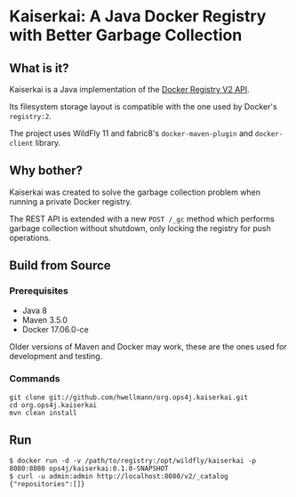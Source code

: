 ﻿Kaiserkai: A Java Docker Registry with Better Garbage Collection
================================================================

## What is it?

Kaiserkai is a Java implementation of the [Docker Registry V2 API](https://docs.docker.com/registry/spec/api/).

Its filesystem storage layout is compatible with the one used by Docker's `registry:2`.

The project uses WildFly 11 and fabric8's `docker-maven-plugin` and `docker-client` library.

## Why bother?

Kaiserkai was created to solve the garbage collection problem when running a private Docker
registry.

The REST API is extended with a new `POST /_gc` method which performs garbage collection
without shutdown, only locking the registry for push operations.

## Build from Source

### Prerequisites

* Java 8 
* Maven 3.5.0
* Docker 17.06.0-ce

Older versions of Maven and Docker may work, these are the ones used for development and testing.

### Commands

    git clone git://github.com/hwellmann/org.ops4j.kaiserkai.git
    cd org.ops4j.kaiserkai
    mvn clean install

## Run

    $ docker run -d -v /path/to/registry:/opt/wildfly/kaiserkai -p 8080:8080 ops4j/kaiserkai:0.1.0-SNAPSHOT
    $ curl -u admin:admin http://localhost:8080/v2/_catalog    
    {"repositories":[]}
    
